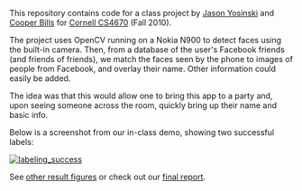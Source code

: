 This repository contains code for a class project by [Jason
Yosinski](http://yosinski.com/) and [Cooper
Bills](http://www.linkedin.com/pub/cooper-bills/17/363/a51) for
[Cornell CS4670](http://www.cs.cornell.edu/courses/cs4670/2010fa/)
(Fall 2010).

The project uses OpenCV running on a Nokia N900 to detect faces using
the built-in camera. Then, from a database of the user's Facebook
friends (and friends of friends), we match the faces seen by the phone
to images of people from Facebook, and overlay their name. Other
information could easily be added.

The idea was that this would allow one to bring this app to a party
and, upon seeing someone across the room, quickly bring up their name
and basic info.

Below is a screenshot from our in-class demo, showing two successful
labels:

[![labeling_success](https://raw.github.com/yosinski/Cornell-CS4670-2010/master/figures/photo_2009_01_02_02_15_50_58.jpg)](https://raw.github.com/yosinski/Cornell-CS4670-2010/master/figures/photo_2009_01_02_02_15_50_58.jpg)

See [other result figures](https://github.com/yosinski/Cornell-CS4670-2010/tree/master/figures) or check out our [final report](https://github.com/yosinski/Cornell-CS4670-2010/tree/master/report_final).
